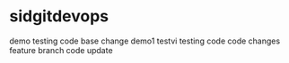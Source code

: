 # sidgitdevops
demo testing code base change
demo1 testvi 
testing code
code changes feature branch
code update
